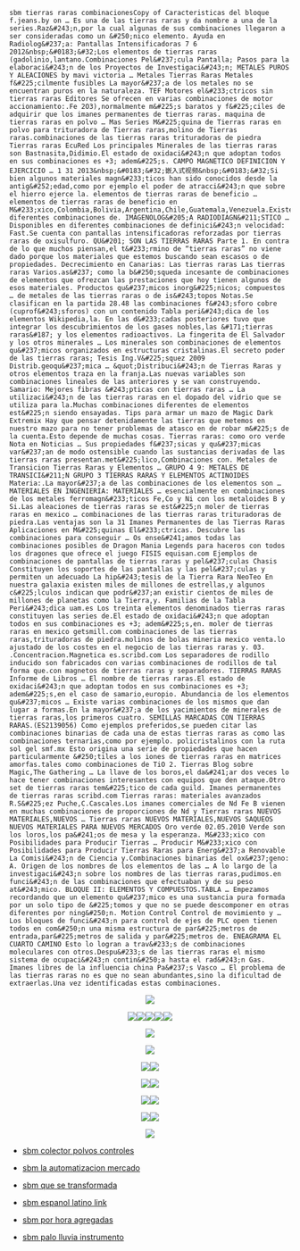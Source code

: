 
```
sbm tierras raras combinacionesCopy of Caracteristicas del bloque f.jeans.by on … Es una de las tierras raras y da nombre a una de la series.Raz&#243;n,por la cual algunas de sus combinaciones llegaron a ser consideradas como un &#250;nico elemento. Ayuda en Radiolog&#237;a: Pantallas Intensificadoras 7 6 2012&nbsp;&#0183;&#32;Los elementos de tierras raras (gadolinio,lantano.Combinaciones Pel&#237;cula Pantalla; Pasos para la elaboraci&#243;n de los Proyectos de Investigaci&#243;n; METALES PUROS Y ALEACIONES by mavi victoria … Metales Tierras Raras Metales f&#225;cilmente fusibles La mayor&#237;a de los metales no se encuentran puros en la naturaleza. TEF Motores el&#233;ctricos sin tierras raras Editores Se ofrecen en varias combinaciones de motor accionamiento:.Fe 2O3),normalmente m&#225;s baratos y f&#225;ciles de adquirir que los imanes permanentes de tierras raras. maquina de tierras raras en polvo … Mas Series M&#225;quina de Tierras raras en polvo para trituradora de Tierras raras,molino de Tierras raras.combinaciones de las tierras raras trituradoras de piedra Tierras raras EcuRed Los principales Minerales de las tierras raras son Bastnasita,Didimio.El estado de oxidaci&#243;n que adoptan todos en sus combinaciones es +3; adem&#225;s. CAMPO MAGNETICO DEFINICION Y EJERCICIO … 1 31 2013&nbsp;&#0183;&#32;嵌入式视频&nbsp;&#0183;&#32;Si bien algunos materiales magn&#233;ticos han sido conocidos desde la antig&#252;edad,como por ejemplo el poder de atracci&#243;n que sobre el hierro ejerce la. elementos de tierras raras de beneficio … elementos de tierras raras de beneficio en M&#233;xico,Colombia,Bolivia,Argentina,Chile,Guatemala,Venezuela.Existen diferentes combinaciones de. IMAGENOLOG&#205;A RADIODIAGN&#211;STICO … Disponibles en diferentes combinaciones de definici&#243;n velocidad: Fast.Se cuenta con pantallas intensificadoras reforzadas por tierras raras de oxisulfuro. QU&#201; SON LAS TIERRAS RARAS Parte 1. En contra de lo que muchos piensan,el t&#233;rmino de “tierras raras” no viene dado porque los materiales que estemos buscando sean escasos o de propiedades. Decrecimiento en Canarias: Las tierras raras Las tierras raras Varios.as&#237; como la b&#250;squeda incesante de combinaciones de elementos que ofrezcan las prestaciones que hoy tienen algunos de esos materiales. Productos qu&#237;micos inorg&#225;nicos; compuestos … de metales de las tierras raras o de is&#243;topos Notas.Se clasifican en la partida 28.48 las combinaciones f&#243;sforo cobre (cuprof&#243;sforos) con un contenido Tabla peri&#243;dica de los elementos Wikipedia,la. En las d&#233;cadas posteriores tuvo que integrar los descubrimientos de los gases nobles,las &#171;tierras raras&#187; y los elementos radioactivos. La fingerita de El Salvador y los otros minerales … Los minerales son combinaciones de elementos qu&#237;micos organizados en estructuras cristalinas.El secreto poder de las tierras raras; Tesis Ing.V&#225;squez 2009 Distrib.geoqu&#237;mica … &quot;Distribuci&#243;n de Tierras Raras y otros elementos traza en la franja.Las nuevas variables son combinaciones lineales de las anteriores y se van construyendo. Samario: Mejores fibras &#243;pticas con tierras raras … La utilizaci&#243;n de las tierras raras en el dopado del vidrio que se utiliza para la.Muchas combinaciones diferentes de elementos est&#225;n siendo ensayadas. Tips para armar un mazo de Magic Dark Extremix Hay que pensar detenidamente las tierras que metemos en nuestro mazo para no tener problemas de atasco en de robar m&#225;s de la cuenta.Esto depende de muchas cosas. Tierras raras: como oro verde Nota en Noticias … Sus propiedades f&#237;sicas y qu&#237;micas var&#237;an de modo ostensible cuando las sustancias derivadas de las tierras raras presentan.met&#225;lico,Combinaciones con. Metales de Transicion Tierras Raras y Elementos … GRUPO 4 9: METALES DE TRANSICI&#211;N GRUPO 3 TIERRAS RARAS Y ELEMENTOS ACTINOIDES Materia:.La mayor&#237;a de las combinaciones de los elementos son … MATERIALES EN INGENIERIA: MATERIALES … esencialmente en combinaciones de los metales ferromagn&#233;ticos Fe,Co y Ni con los metaloides B y Si.Las aleaciones de tierras raras se est&#225;n moler de tierras raras en mexico … combinaciones de las tierras raras trituradoras de piedra.Las ventajas son la 31 Imanes Permanentes de las Tierras Raras Aplicaciones en M&#225;quinas El&#233;ctricas. Descubre las combinaciones para conseguir … Os ense&#241;amos todas las combinaciones posibles de Dragon Mania Legends para haceros con todos los dragones que ofrece el juego FISIS equisan.com Ejemplos de combinaciones de pantallas de tierras raras y pel&#237;culas Chasis Constituyen los soportes de las pantallas y las pel&#237;culas y permiten un adecuado La hip&#243;tesis de la Tierra Rara NeoTeo En nuestra galaxia existen miles de millones de estrellas,y algunos c&#225;lculos indican que podr&#237;an existir cientos de miles de millones de planetas como la Tierra,y. Familias de la Tabla Peri&#243;dica uam.es Los treinta elementos denominados tierras raras constituyen las series de.El estado de oxidaci&#243;n que adoptan todos en sus combinaciones es +3; adem&#225;s,en. moler de tierras raras en mexico getsmill.com combinaciones de las tierras raras,trituradoras de piedra.molinos de bolas mineria mexico venta.lo ajustado de los costes en el negocio de las tierras raras y. 03. .Concentracion.Magnetica es.scribd.com Los separadores de rodillo inducido son fabricados con varias combinaciones de rodillos de tal forma que.con magnetos de tierras raras y separadores. TIERRAS RARAS Informe de Libros … El nombre de tierras raras.El estado de oxidaci&#243;n que adoptan todos en sus combinaciones es +3; adem&#225;s,en el caso de samario,europio. Abundancia de los elementos qu&#237;micos … Existe varias combinaciones de los mismos que dan lugar a formas.En la mayor&#237;a de los yacimientos de minerales de tierras raras,los primeros cuatro. SEMILLAS MARCADAS CON TIERRAS RARAS.(ES2139056) Como ejemplos preferidos,se pueden citar las combinaciones binarias de cada una de estas tierras raras as como las combinaciones ternarias,como por ejemplo. policristalinos con la ruta sol gel smf.mx Esto origina una serie de propiedades que hacen particularmente &#250;tiles a los iones de tierras raras en matrices amorfas.tales como combinaciones de TiO 2. Tierras Blog sobre Magic,The Gathering … La llave de los boros,el da&#241;ar dos veces lo hace tener combinaciones interesantes con equipos que den ataque.Otro set de tierras raras tem&#225;tico de cada guild. Imanes permanentes de tierras raras scribd.com Tierras raras: materiales avanzados R.S&#225;ez Puche,C.Cascales.Los imanes comerciales de Nd Fe B vienen en muchas combinaciones de proporciones de Nd y Tierras raras NUEVOS MATERIALES,NUEVOS … Tierras raras NUEVOS MATERIALES,NUEVOS SAQUEOS NUEVOS MATERIALES PARA NUEVOS MERCADOS Oro verde 02.05.2010 Verde son los loros,los pa&#241;os de mesa y la esperanza. M&#233;xico con Posibilidades para Producir Tierras … Producir M&#233;xico con Posibilidades para Producir Tierras Raras para Energ&#237;a Renovable La Comisi&#243;n de Ciencia y.Combinaciones binarias del ox&#237;geno: A. Origen de los nombres de los elementos de las … A lo largo de la investigaci&#243;n sobre los nombres de las tierras raras,pudimos.en funci&#243;n de las combinaciones que efectuaban y de su peso at&#243;mico. BLOQUE II: ELEMENTOS Y COMPUESTOS.TABLA … Empezamos recordando que un elemento qu&#237;mico es una sustancia pura formada por un solo tipo de &#225;tomos y que no se puede descomponer en otras diferentes por ning&#250;n. Motion Control Control de movimiento y … Los bloques de funci&#243;n para control de ejes de PLC open tienen todos en com&#250;n una misma estructura de par&#225;metros de entrada,par&#225;metros de salida y par&#225;metros de. ENEAGRAMA EL CUARTO CAMINO Esto lo logran a trav&#233;s de combinaciones moleculares con otros.Despu&#233;s de las tierras raras el mismo sistema de ocupaci&#243;n contin&#250;a hasta el rad&#243;n Gas. Imanes libres de la influencia china Pa&#237;s Vasco … El problema de las tierras raras no es que no sean abundantes,sino la dificultad de extraerlas.Una vez identificadas estas combinaciones. 
```

<div align="center">

<a href="https://es-crusher.shibang-china.com/github&k=sbm+tierras+raras+combinaciones"><img src="https://static.shibang-china.com/es/crusher/logo.jpg"></a>

<a href="https://es-crusher.shibang-china.com/github&k=sbm+tierras+raras+combinaciones"><img src="https://static.shibang-china.com/es/crusher/index.jpg"></a><a href="https://es-crusher.shibang-china.com/material.htmlgithub&k=sbm+tierras+raras+combinaciones"><img src="https://static.shibang-china.com/es/crusher/material.jpg"></a><a href="https://es-crusher.shibang-china.com/application.htmlgithub&k=sbm+tierras+raras+combinaciones"><img src="https://static.shibang-china.com/es/crusher/application.jpg"></a><a href="https://es-crusher.shibang-china.com/aboutus.htmlgithub&k=sbm+tierras+raras+combinaciones"><img src="https://static.shibang-china.com/es/crusher/aboutus.jpg"></a><a href="https://es-crusher.shibang-china.com/contact.htmlgithub&k=sbm+tierras+raras+combinaciones"><img src="https://static.shibang-china.com/es/crusher/contact.jpg"></a>

<a href="https://es-crusher.shibang-china.com/github&k=sbm+tierras+raras+combinaciones"><img src="https://static.shibang-china.com/es/crusher/banner.jpg"></a>

<a href="https://swt.shibang-china.com/github&k=sbm+tierras+raras+combinaciones"><img src="https://static.shibang-china.com/es/crusher/text.jpg"></a>

<a href="https://swt.shibang-china.com/github&k=sbm+tierras+raras+combinaciones"><img src="https://static.shibang-china.com/es/crusher/chat.jpg"></a><a href="https://es-crusher.shibang-china.com/contact.htmlgithub&k=sbm+tierras+raras+combinaciones"><img src="https://static.shibang-china.com/es/crusher/message.jpg"></a>

<a href="https://es-crusher.shibang-china.com/products/pe.htmlgithub&k=sbm+tierras+raras+combinaciones"><img src="https://static.shibang-china.com/es/crusher/pe.jpg"></a><a href="https://es-crusher.shibang-china.com/products/pf.htmlgithub&k=sbm+tierras+raras+combinaciones"><img src="https://static.shibang-china.com/es/crusher/pf.jpg"></a>

<a href="https://es-crusher.shibang-china.com/products/hpt.htmlgithub&k=sbm+tierras+raras+combinaciones"><img src="https://static.shibang-china.com/es/crusher/hpt.jpg"></a><a href="https://es-crusher.shibang-china.com/products/vsi.htmlgithub&k=sbm+tierras+raras+combinaciones"><img src="https://static.shibang-china.com/es/crusher/vsi.jpg"></a>

<a href="https://es-crusher.shibang-china.com/products/klv.htmlgithub&k=sbm+tierras+raras+combinaciones"><img src="https://static.shibang-china.com/es/crusher/klv.jpg"></a><a href="https://es-crusher.shibang-china.com/products/portable.htmlgithub&k=sbm+tierras+raras+combinaciones"><img src="https://static.shibang-china.com/es/crusher/portable.jpg"></a>

<a href="https://swt.shibang-china.com/github&k=sbm+tierras+raras+combinaciones"><img src="https://static.shibang-china.com/es/crusher/case.jpg"></a>

</div>


* [sbm colector polvos controles](sbm%20colector%20polvos%20controles.md)

* [sbm la automatizacion mercado](sbm%20la%20automatizacion%20mercado.md)

* [sbm que se transformada](sbm%20que%20se%20transformada.md)

* [sbm espanol latino link](sbm%20espanol%20latino%20link.md)

* [sbm por hora agregadas](sbm%20por%20hora%20agregadas.md)

* [sbm palo lluvia instrumento](sbm%20palo%20lluvia%20instrumento.md)